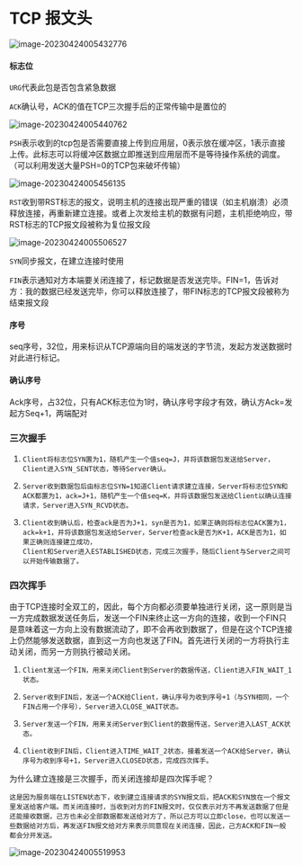 # TCP 报文头

![image-20230424005432776](https://gitee.com/zhanghang1999/typora-picture/raw/master/image-20230424005432776.png)


#### 标志位

`URG`代表此包是否包含紧急数据

`ACK`确认号，ACK的值在TCP三次握手后的正常传输中是置位的

![image-20230424005440762](https://gitee.com/zhanghang1999/typora-picture/raw/master/image-20230424005440762.png)

`PSH`表示收到的tcp包是否需要直接上传到应用层，0表示放在缓冲区，1表示直接上传。此标志可以将缓冲区数据立即推送到应用层而不是等待操作系统的调度。（可以利用发送大量PSH=0的TCP包来破坏传输）

![image-20230424005456135](https://gitee.com/zhanghang1999/typora-picture/raw/master/image-20230424005456135.png)



`RST`收到带RST标志的报文，说明主机的连接出现严重的错误（如主机崩溃）必须释放连接，再重新建立连接。或者上次发给主机的数据有问题，主机拒绝响应，带RST标志的TCP报文段被称为复位报文段

![image-20230424005506527](https://gitee.com/zhanghang1999/typora-picture/raw/master/image-20230424005506527.png)



`SYN`同步报文，在建立连接时使用

`FIN`表示通知对方本端要关闭连接了，标记数据是否发送完毕。FIN=1，告诉对方：我的数据已经发送完毕，你可以释放连接了，带FIN标志的TCP报文段被称为结束报文段

#### 序号

seq序号，32位，用来标识从TCP源端向目的端发送的字节流，发起方发送数据时对此进行标记。

#### 确认序号

Ack序号，占32位，只有ACK标志位为1时，确认序号字段才有效，确认方Ack=发起方Seq+1，两端配对



### 三次握手

1. ```
   Client将标志位SYN置为1，随机产生一个值seq=J，并将该数据包发送给Server，Client进入SYN_SENT状态，等待Server确认。
   ```

2. ```
   Server收到数据包后由标志位SYN=1知道Client请求建立连接，Server将标志位SYN和ACK都置为1，ack=J+1，随机产生一个值seq=K，并将该数据包发送给Client以确认连接请求，Server进入SYN_RCVD状态。
   ```

3. ```
   Client收到确认后，检查ack是否为J+1，syn是否为1，如果正确则将标志位ACK置为1，ack=k+1，并将该数据包发送给Server，Server检查ack是否为K+1，ACK是否为1，如果正确则连接建立成功，
   Client和Server进入ESTABLISHED状态，完成三次握手，随后Client与Server之间可以开始传输数据了。
   ```



### 四次挥手

由于TCP连接时全双工的，因此，每个方向都必须要单独进行关闭，这一原则是当一方完成数据发送任务后，发送一个FIN来终止这一方向的连接，收到一个FIN只是意味着这一方向上没有数据流动了，即不会再收到数据了，但是在这个TCP连接上仍然能够发送数据，直到这一方向也发送了FIN。首先进行关闭的一方将执行主动关闭，而另一方则执行被动关闭。

1. ```
   Client发送一个FIN，用来关闭Client到Server的数据传送，Client进入FIN_WAIT_1状态。
   ```

2. ```
   Server收到FIN后，发送一个ACK给Client，确认序号为收到序号+1（与SYN相同，一个FIN占用一个序号），Server进入CLOSE_WAIT状态。
   ```

3. ```
   Server发送一个FIN，用来关闭Server到Client的数据传送，Server进入LAST_ACK状态。
   ```

4. ```
   Client收到FIN后，Client进入TIME_WAIT_2状态，接着发送一个ACK给Server，确认序号为收到序号+1，Server进入CLOSED状态，完成四次挥手。
   ```

为什么建立连接是三次握手，而关闭连接却是四次挥手呢？

```
这是因为服务端在LISTEN状态下，收到建立连接请求的SYN报文后，把ACK和SYN放在一个报文里发送给客户端。而关闭连接时，当收到对方的FIN报文时，仅仅表示对方不再发送数据了但是还能接收数据，己方也未必全部数据都发送给对方了，所以己方可以立即close，也可以发送一些数据给对方后，再发送FIN报文给对方来表示同意现在关闭连接，因此，己方ACK和FIN一般都会分开发送。
```

![image-20230424005519953](https://gitee.com/zhanghang1999/typora-picture/raw/master/image-20230424005519953.png)